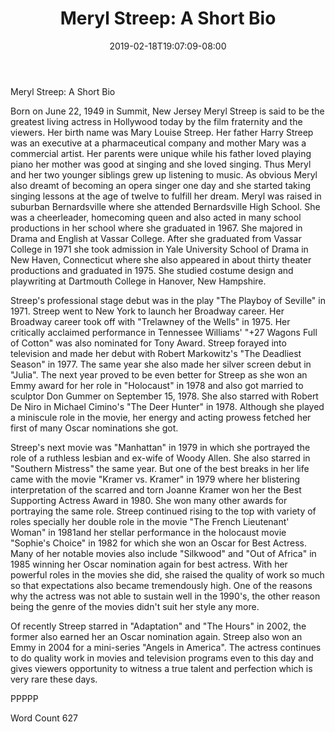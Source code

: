 ﻿---
title: "Meryl Streep: A Short Bio"
date: 2019-02-18T19:07:09-08:00
description: "TXT Tips for Web Success"
featured_image: "/images/TXT.jpg"
tags: ["TXT"]
---

Meryl Streep: A Short Bio

Born on June 22, 1949 in Summit, New Jersey Meryl Streep is said to be the greatest living actress in Hollywood today by the film fraternity and the viewers. Her birth name was Mary Louise Streep. Her father Harry Streep was an executive at a pharmaceutical company and mother Mary was a commercial artist. Her parents were unique while his father loved playing piano her mother was good at singing and she loved singing. Thus Meryl and her two younger siblings grew up listening to music. As obvious Meryl also dreamt of becoming an opera singer one day and she started taking singing lessons at the age of twelve to fulfill her dream. Meryl was raised in suburban Bernardsville where she attended Bernardsville High School. She was a cheerleader, homecoming queen and also acted in many school productions in her school where she graduated in 1967. She majored in Drama and English at Vassar College. After she graduated from Vassar College in 1971 she took admission in Yale University School of Drama in New Haven, Connecticut where she also appeared in about thirty theater productions and graduated in 1975. She studied costume design and playwriting at Dartmouth College in Hanover, New Hampshire.  

Streep's professional stage debut was in the play "The Playboy of Seville" in 1971. Streep went to New York to launch her Broadway career. Her Broadway career took off with "Trelawney of the Wells" in 1975. Her critically acclaimed performance in Tennessee Williams' "+27 Wagons Full of Cotton" was also nominated for Tony Award.  Streep forayed into television and made her debut with Robert Markowitz's "The Deadliest Season" in 1977. The same year she also made her silver screen debut in "Julia". The next year proved to be even better for Streep as she won an Emmy award for her role in "Holocaust" in 1978 and also got married to sculptor Don Gummer on September 15, 1978. She also starred with Robert De Niro in Michael Cimino's "The Deer Hunter" in 1978. Although she played a miniscule role in the movie, her energy and acting prowess fetched her first of many Oscar nominations she got.

Streep's next movie was "Manhattan" in 1979 in which she portrayed the role of a ruthless lesbian and ex-wife of Woody Allen. She also starred in "Southern Mistress" the same year. But one of the best breaks in her life came with the movie "Kramer vs. Kramer" in 1979 where her blistering interpretation of the scarred and torn Joanne Kramer won her the Best Supporting Actress Award in 1980. She won many other awards for portraying the same role. Streep continued rising to the top with variety of roles specially her double role in the movie "The French Lieutenant' Woman" in 1981and her stellar performance in the holocaust movie "Sophie's Choice" in 1982 for which she won an Oscar for Best Actress. Many of her notable movies also include "Silkwood" and "Out of Africa" in 1985 winning her Oscar nomination again for best actress. With her powerful roles in the movies she did, she raised the quality of work so much so that expectations also became tremendously high. One of the reasons why the actress was not able to sustain well in the 1990's, the other reason being the genre of the movies didn't suit her style any more. 

Of recently Streep starred in "Adaptation" and "The Hours" in 2002, the former also earned her an Oscar nomination again. Streep also won an Emmy in 2004 for a mini-series "Angels in America". The actress continues to do quality work in movies and television programs even to this day and gives viewers opportunity to witness a true talent and perfection which is very rare these days.

PPPPP

Word Count 627




